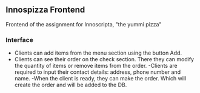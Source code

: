 ## Innospizza Frontend

Frontend of the assignment for Innoscripta, "the yummi pizza"

### Interface

- Clients can add items from the menu section using the button Add.
- Clients can see their order on the check section. There they can modify the quantity of items or remove items from the order.
-Clients are required to input their contact details: address, phone number and name.
-When the client is ready, they can make the order. Which will create the order and will be added to the DB.
